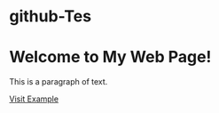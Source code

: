 # github-Tes
<!DOCTYPE html>
<html lang="en">
<head>
    <meta charset="UTF-8">
    <meta name="viewport" content="width=device-width, initial-scale=1.0">
    <title>My First Web Page</title>
</head>
<body>
    <h1>Welcome to My Web Page!</h1>
    <p>This is a paragraph of text.</p>
    <a href="https://www.example.com">Visit Example</a>
</body>
</html>
